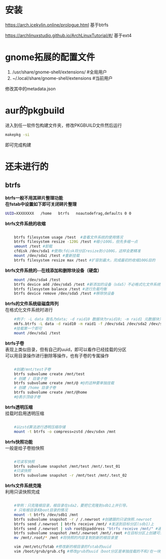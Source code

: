 # 安装

https://arch.icekylin.online/prologue.html  基于btrfs
 
https://archlinuxstudio.github.io/ArchLinuxTutorial/#/  基于ext4

# gnome拓展的配置文件

1. /usr/share/gnome-shell/extensions/  #全局用户
2. ~/.local/share/gnome-shell/extensions #当前用户

修改其中的metadata.json

# aur的pkgbuild

进入到任一软件包构建文件夹，修改PKGBUILD文件然后运行
```bash
makepkg -si
```
即可完成构建

# 还未进行的

## **btrfs**
**btrfs一般不用其碎片整理功能\
在fstab中设置如下即可关闭碎片整理**
```bash
UUID=XXXXXXXX   /home   btrfs   noautodefrag,defaults 0 0
```
**btrfs文件系统的收缩**
```bash

    btrfs filesystem usage /test  #查看文件系统的使用情况
    btrfs filesystem resize -120G /test #缩小100G，但先多缩一点
    umount /test #卸载
    cfdisk /dev/sda1 #使用cfdisk将分区resize到小100G，这样会更精准
    mount /dev/sda1 /test #重新挂载
    btrfs filesystem resize max /test #扩容到最大，完成最初的收缩100G目的

```
**btrfs文件系统的--在线添加和删除块设备（硬盘）**
```bash
    mount /dev/sda4 /test
    btrfs device add /dev/sda5 /test #新添加的设备（sda5）不必格式化文件系统，只要类型是linux filesystem即可
    btrfs filesystem balance /test #进行负载均衡
    btrfs device remove /dev/sda5 /test #移除快设备
```
**btrfs的文件系统级磁盘阵列**\
在格式化文件系统时进行
```bash
    #例子: -L data 取名为data; -d raid10 数据块为raid10; -m raid1 元数据块为raid1(一般和数据块相同即可); -f 选取相应的分区
    mkfs.btrfs -L data -d raid10 -m raid1 -f /dev/sda1 /dev/sda2 /dev/sda3
    #挂载第一个即可
    mount /dev/sda1 /test
```
**btrfs子卷**\
表现上类似目录，但有自己的uuid，即可以看作已经挂载的分区\
可以用目录操作进行删除等操作，也有子卷的专属操作
```bash

    #创建/mnt/test子卷
    btrfs subvolume create /mnt/test
    # 创建 / 目录子卷
    btrfs subvolume create /mnt/@ #@的这种要单独挂载
    # 创建 /home 目录子卷
    btrfs subvolume create /mnt/@home 
    #@表示顶级子卷
```
**btrfs透明压缩**\
挂载时启用透明压缩
```bash

    #以zstd算法进行透明压缩存储
    mount -t btrfs -o compress=zstd /dev/sdxn /mnt
```
**btrfs快照功能**\
一般是给子卷拍快照
```bash

    #可读写快照
    btrfs subvolume snapshot /mnt/test /mnt/.test_01
    #只读快照
    btrfs subvolume snapshot -r /mnt/test /mnt/.test_02
```
**btrfs文件系统克隆**\
利用只读快照完成
```bash

    #举例：只克隆根目录，根目录在sda2，要把它克隆到sdb1上并引导。
    # 只有根目录和boot目录的情况
    mount -t btrfs /dev/sdb1 /mnt
    btrfs subvolume snapshot -r / /.newroot #创建跟的只读快照.newroot
    btrfs send /.newroot | btrfs receive /mnt/ #发送到目标分区(sdb1)上
    btrfs send /.newroot | ssh root@ipaddress "btrfs receive /mnt/" #通过ssh远程发送快照
    btrfs subvolume snapshot /mnt/.newroot /mnt/.root #在目标分区上创建可读写快照
    mv /mnt/.root/* /mnt #将快照的内容复制到新的根目录里

    vim /mnt/etc/fstab #修改新的根目录的fstab的uuid
    vim /boot/grub/grub.cfg #修改grub的uuid（boot分区是单独挂载的不和/在一块）
```

